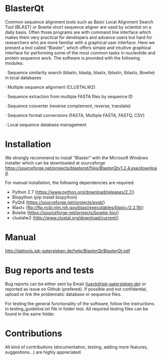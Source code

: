 # BlasterQt

Common sequence alignment tools such as Basic Local Alignment Search Tool (BLAST) or Bowtie short sequence aligner are used by scientist on a daily basis. Often those programs are with command line interface which makes them very practical for developers and advance users but hard for researchers who are more familiar with a graphical user interface. Here we present a tool called “Blaster”, which offers simple and intuitive graphical interface for performing some of the most common tasks in nucleotide and protein sequence work. The software is provided with the following modules:

·        Sequence similarity search (blastn, blastp, blastx, tblastn, tblastx, Bowtie) in local databases

·        Multiple sequence alignment (CLUSTALW2)

·        Sequence extraction from multiple FASTA files by sequence ID

·        Sequence converter (reverse complement, reverse, translate)

·        Sequence format conversions (FASTA, Multiple FASTA, FASTQ, CSV)

·        Local sequence database management



# Installation

We strongly recommend to install "Blaster" with the Microsoft Windows installer which can be downloaded at sourceforge  https://sourceforge.net/projects/blasterqt/files/BlasterQtv1.2.4.exe/download.

For manual installation, the following dependencies are required:

- Python 2.7 (https://www.python.org/download/releases/2.7/)
- Biopython (pip install biopython)
- PyQt4 (https://sourceforge.net/projects/pyqt/)
- Blast+ (ftp://ftp.ncbi.nlm.nih.gov/blast/executables/blast+/2.2.19/)
- Bowtie (https://sourceforge.net/projects/bowtie-bio/)
- clustalw2 (http://www.clustal.org/download/current/)

# Manual

http://labtools.ipk-gatersleben.de/help/BlasterQt/BlasterQt.pdf


# Bug reports and tests

Bug reports can be either sent by Email (lueck@ipk-gatersleben.de) or reported as issue on Github (prefered). If possible and not confidential, upload or link the problematic database or sequence files. 

For testing the general functionality of the software, follow the instructions in testing_guideline.txt file in folder test. All required testing files can be found in the same folder.

# Contributions

All kind of contributions (documentation, testing, adding more features, suggestions...) are highly appreciated. 
